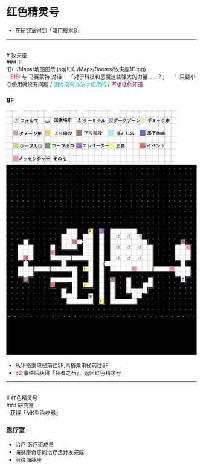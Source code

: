 # 红色精灵号 <br>
- 在研究室得到「暗门搜索B」<br>
---
<br>
# 牧夫座<br>
### 1F <br>
![](../Maps/地图图示.jpg)![](../Maps/Bootes/牧夫座1F.jpg)
<br>
- <font color = "red">E15</font>: 与 马赛蒙特 对话  
  └ 「对于科技和恶魔这些强大的力量......？」
  &emsp;└ 只要小心使用就没有问题 / <font color = "seablue">因为没有办法才使用的</font> / <font color = "purple">不想让你知道</font>

<br>

### 8F<br>
![](../Maps/地图图示.jpg)![](../Maps/Bootes/牧夫座8F.jpg) <br>
- 从1F搭乘电梯前往5F,再搭乘电梯前往8F
- <font color = "red">E3</font>:事件后获得「狂者之石」，返回红色精灵号 <br>
---
<br>
# 红色精灵号<br>
### 研究室<br>
- 获得「MK型治疗器」

<br>

### 医疗室<br>
- 治疗 医疗班成员
- 海豚座奇症的治疗法开发完成
- 前往海豚座